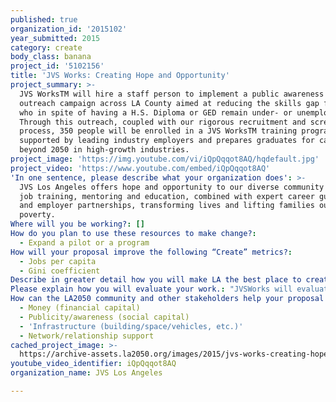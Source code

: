 ```yaml
---
published: true
organization_id: '2015102'
year_submitted: 2015
category: create
body_class: banana
project_id: '5102156'
title: 'JVS Works: Creating Hope and Opportunity'
project_summary: >-
  JVS WorksTM will hire a staff person to implement a public awareness and
  outreach campaign across LA County aimed at reducing the skills gap for people
  who in spite of having a H.S. Diploma or GED remain under- or unemployed. 
  Through this outreach, coupled with our rigorous recruitment and screening
  process, 350 people will be enrolled in a JVS WorksTM training program that is
  supported by leading industry employers and prepares graduates for careers
  beyond 2050 in high-growth industries. 
project_image: 'https://img.youtube.com/vi/iQpQqqot8AQ/hqdefault.jpg'
project_video: 'https://www.youtube.com/embed/iQpQqqot8AQ'
'In one sentence, please describe what your organization does': >-
  JVS Los Angeles offers hope and opportunity to our diverse community through
  job training, mentoring and education, combined with expert career guidance
  and employer partnerships, transforming lives and lifting families out of
  poverty.
Where will you be working?: []
How do you plan to use these resources to make change?:
  - Expand a pilot or a program
How will your proposal improve the following “Create” metrics?:
  - Jobs per capita
  - Gini coefficient
Describe in greater detail how you will make LA the best place to create.: "In LA County, the rate of unemployment remains high at 7%, compared to the nationwide rate of 5% (Aug-2015, DOL), and the rate of poverty remains high at 19%, compared to the statewide rate of 16% (2014, U.S. Census).  And, while employers are looking to fill a wide array of higher paying jobs that require only a H.S. diploma they are not finding workers who have the technical and job readiness skills required (2015, JPChase Morgan).  \r\n\r\nJVS WorksTM training programs help people who have a H.S. diploma and remain unemployed or under-employed get started on a career pathway that can lift them out of poverty today and beyond 2050.  JVS WorksTM training programs prepare people for careers in the high growth industries of healthcare, finance and property management.  Our training programs are provided at no cost to students, allowing them to start their career debt-free upon graduation.  Each training program is developed in close partnership with top industry employers to ensure that our students are fully prepared with the knowledge needed to advance along a meaningful career pathway.  JVS provides all classroom supplies, curricula, and fees for required certification or licensing for graduates. At program completion, all employer partners attend the formal graduation and job fair where they interview our graduates for immediate job placement.  \r\n\r\nJVS Works graduates reflect the diversity of Los Angeles (43% African American, 35% Hispanic, 18% Caucasian, and 4% Other) and are bringing greater diversity to the workplace.  When our graduates return to their communities, they become role models and mentors for future generations.  The steady employment and income that our graduates enjoy provides them and their families with stability, economic self-sufficiency and independence.  As our graduates are no longer dependent on public assistance, they are now contributing to the local economy in their communities.  \r\n\r\nWith the help of LA2050, JVS WorksTM   will hire a staff person to launch a public awareness and outreach campaign to increase the number of people from low-income communities across LA that have access to our proven job skills training programs which prepares and places graduates in high-growth industries with an average annual starting salary of $34,000 with benefits.  In 2014, JVS WorksTM placed 186 graduates in jobs earning a cumulative annual salary and benefits of $6.1 million, providing funders a return on investment that is more than 8-fold!"
Please explain how you will evaluate your work.: "JVSWorks will evaluate the effectiveness of our Outreach Campaign throughout the year by tracking the number of attendees at our program orientation sessions.  The impact of  JVS WorksTM Training Program will be evaluated based on the number of enrollments, completions, state certifications/industry recognized certificates, job placement rates; and job retention rates at 3, 6, and 12 months.  Our goal is to place 83% of graduates in a job earning at least $15/hr and for 85% to retain employment at six months.  \r\nProgram staff will monitor our graduates’ success on the job by directly contacting each individual to ensure they are thriving in their new work environment. JVS will also track how many graduates receive promotions or go on to pursue advanced training. \r\nWe will also seek feedback from our employer partners and students to evaluate their level of satisfaction with our services, through pre- and post-program satisfaction surveys, roundtable discussions and idea exchanges."
How can the LA2050 community and other stakeholders help your proposal succeed?:
  - Money (financial capital)
  - Publicity/awareness (social capital)
  - 'Infrastructure (building/space/vehicles, etc.)'
  - Network/relationship support
cached_project_image: >-
  https://archive-assets.la2050.org/images/2015/jvs-works-creating-hope-and-opportunity/img.youtube.com/vi/iQpQqqot8AQ/hqdefault.jpg
youtube_video_identifier: iQpQqqot8AQ
organization_name: JVS Los Angeles

---
```

